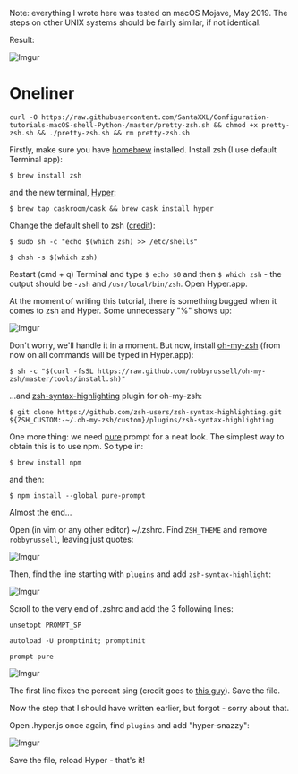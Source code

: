Note: everything I wrote here was tested on macOS Mojave, May 2019. The steps on other UNIX systems should be fairly similar, if not identical. 

Result:

![Imgur](https://i.imgur.com/xWVkBql.png)


# Oneliner
`curl -O https://raw.githubusercontent.com/SantaXXL/Configuration-tutorials-macOS-shell-Python-/master/pretty-zsh.sh && chmod +x pretty-zsh.sh && ./pretty-zsh.sh && rm pretty-zsh.sh`

Firstly, make sure you have [homebrew](https://brew.sh) installed. Install zsh (I use default Terminal app):

`$ brew install zsh`

and the new terminal, [Hyper](https://hyper.is):

`$ brew tap caskroom/cask && brew cask install hyper`

Change the default shell to zsh ([credit](https://stackoverflow.com/a/44549662)):

`$ sudo sh -c "echo $(which zsh) >> /etc/shells"`

`$ chsh -s $(which zsh)`

Restart (cmd + q) Terminal and type `$ echo $0` and then `$ which zsh` - the output should be `-zsh` and `/usr/local/bin/zsh`. Open Hyper.app.

At the moment of writing this tutorial, there is something bugged when it comes to zsh and Hyper. Some unnecessary "%" shows up:

![Imgur](https://i.imgur.com/vdjksD8.png)

Don't worry, we'll handle it in a moment. But now, install [oh-my-zsh](https://ohmyz.sh) (from now on all commands will be typed in Hyper.app):

`$ sh -c "$(curl -fsSL https://raw.github.com/robbyrussell/oh-my-zsh/master/tools/install.sh)"`

...and [zsh-syntax-highlighting](https://github.com/zsh-users/zsh-syntax-highlighting) plugin for oh-my-zsh:

`$ git clone https://github.com/zsh-users/zsh-syntax-highlighting.git ${ZSH_CUSTOM:-~/.oh-my-zsh/custom}/plugins/zsh-syntax-highlighting`

One more thing: we need [pure](https://github.com/sindresorhus/pure) prompt for a neat look. The simplest way to obtain this is to use npm. So type in:

`$ brew install npm`

and then:

`$ npm install --global pure-prompt`

Almost the end...

Open (in vim or any other editor) ~/.zshrc. Find `ZSH_THEME` and remove `robbyrussell`, leaving just quotes:

![Imgur](https://i.imgur.com/Dgqc1Qn.png)

Then, find the line starting with `plugins` and add `zsh-syntax-highlight`:

![Imgur](https://i.imgur.com/yn1u3kI.png)

Scroll to the very end of .zshrc and add the 3 following lines:

`unsetopt PROMPT_SP`

`autoload -U promptinit; promptinit`

`prompt pure`

![Imgur](https://i.imgur.com/ufG6MPx.png)

The first line fixes the percent sing (credit goes to [this guy](https://github.com/zeit/hyper/issues/2144#issuecomment-326741620)). Save the file. 

Now the step that I should have written earlier, but forgot - sorry about that.

Open .hyper.js once again, find `plugins` and add "hyper-snazzy":

![Imgur](https://i.imgur.com/tHWpCJ0.png)

Save the file, reload Hyper - that's it!
